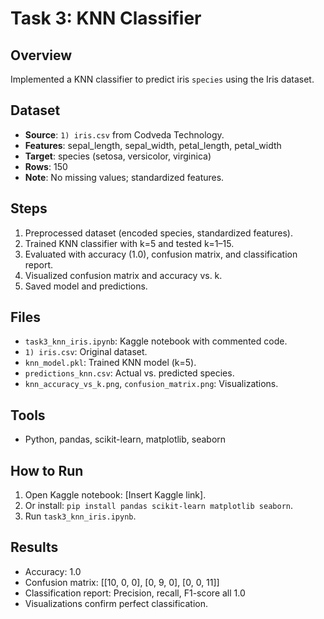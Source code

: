 # Task 3: KNN Classifier

## Overview
Implemented a KNN classifier to predict iris `species` using the Iris dataset.

## Dataset
- **Source**: `1) iris.csv` from Codveda Technology.
- **Features**: sepal_length, sepal_width, petal_length, petal_width
- **Target**: species (setosa, versicolor, virginica)
- **Rows**: 150
- **Note**: No missing values; standardized features.

## Steps
1. Preprocessed dataset (encoded species, standardized features).
2. Trained KNN classifier with k=5 and tested k=1–15.
3. Evaluated with accuracy (1.0), confusion matrix, and classification report.
4. Visualized confusion matrix and accuracy vs. k.
5. Saved model and predictions.

## Files
- `task3_knn_iris.ipynb`: Kaggle notebook with commented code.
- `1) iris.csv`: Original dataset.
- `knn_model.pkl`: Trained KNN model (k=5).
- `predictions_knn.csv`: Actual vs. predicted species.
- `knn_accuracy_vs_k.png`, `confusion_matrix.png`: Visualizations.

## Tools
- Python, pandas, scikit-learn, matplotlib, seaborn

## How to Run
1. Open Kaggle notebook: [Insert Kaggle link].
2. Or install: `pip install pandas scikit-learn matplotlib seaborn`.
3. Run `task3_knn_iris.ipynb`.

## Results
- Accuracy: 1.0
- Confusion matrix: [[10, 0, 0], [0, 9, 0], [0, 0, 11]]
- Classification report: Precision, recall, F1-score all 1.0
- Visualizations confirm perfect classification.
